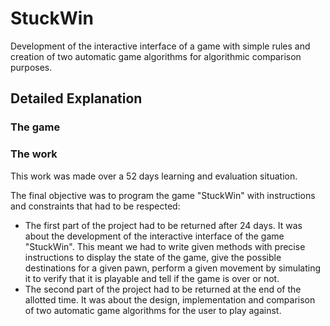 # StuckWin
Development of the interactive interface of a game with simple rules and creation of two automatic game algorithms for algorithmic comparison purposes.

## Detailed Explanation
### The game
### The work
This work was made over a 52 days learning and evaluation situation.

The final objective was to program the game "StuckWin" with instructions and constraints that had to be respected:
* The first part of the project had to be returned after 24 days. It was about the development of the interactive interface of the game "StuckWin". This meant we had to write given methods with precise instructions to display the state of the game, give the possible destinations for a given pawn, perform a given movement by simulating it to verify that it is playable and tell if the game is over or not.
* The second part of the project had to be returned at the end of the allotted time. It was about the design, implementation and comparison of two automatic game algorithms for the user to play against.

